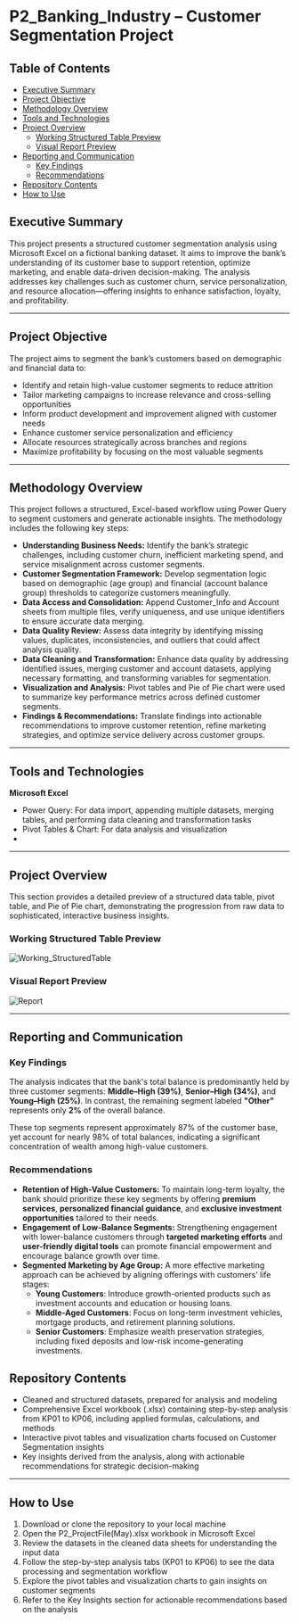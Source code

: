 # P2_Banking_Industry – Customer Segmentation Project

## Table of Contents

- [Executive Summary](#executive-summary)
- [Project Objective](#project-objective)
- [Methodology Overview](#methodology-overview)
- [Tools and Technologies](#tools-and-technologies)
- [Project Overview](#project-overview)
  - [Working Structured Table Preview](#working-structured-table-preview)
  - [Visual Report Preview](#visual-report-preview)
- [Reporting and Communication](#reporting-and-communication)
  - [Key Findings](#key-findings)
  - [Recommendations](#recommendations)
- [Repository Contents](#repository-contents)
- [How to Use](#how-to-use)

## Executive Summary

This project presents a structured customer segmentation analysis using Microsoft Excel on a fictional banking dataset. It aims to improve the bank’s understanding of its customer base to support retention, optimize marketing, and enable data-driven decision-making. The analysis addresses key challenges such as customer churn, service personalization, and resource allocation—offering insights to enhance satisfaction, loyalty, and profitability.

---

## Project Objective

The project aims to segment the bank’s customers based on demographic and financial data to:

- Identify and retain high-value customer segments to reduce attrition  
- Tailor marketing campaigns to increase relevance and cross-selling opportunities  
- Inform product development and improvement aligned with customer needs  
- Enhance customer service personalization and efficiency  
- Allocate resources strategically across branches and regions  
- Maximize profitability by focusing on the most valuable segments  

---

## Methodology Overview

This project follows a structured, Excel-based workflow using Power Query to segment customers and generate actionable insights. The methodology includes the following key steps:

- **Understanding Business Needs:** Identify the bank’s strategic challenges, including customer churn, inefficient marketing spend, and service misalignment across customer segments.
- **Customer Segmentation Framework:** Develop segmentation logic based on demographic (age group) and financial (account balance group) thresholds to categorize customers meaningfully.
- **Data Access and Consolidation:** Append Customer_Info and Account sheets from multiple files, verify uniqueness, and use unique identifiers to ensure accurate data merging.
- **Data Quality Review:** Assess data integrity by identifying missing values, duplicates, inconsistencies, and outliers that could affect analysis quality.
- **Data Cleaning and Transformation:** Enhance data quality by addressing identified issues, merging customer and account datasets, applying necessary formatting, and transforming variables for segmentation.
- **Visualization and Analysis:** Pivot tables and Pie of Pie chart were used to summarize key performance metrics across defined customer segments.
- **Findings & Recommendations:** Translate findings into actionable recommendations to improve customer retention, refine marketing strategies, and optimize service delivery across customer groups.

---

## Tools and Technologies

**Microsoft Excel**  
- Power Query: For data import, appending multiple datasets, merging tables, and performing data cleaning and transformation tasks 
- Pivot Tables & Chart: For data analysis and visualization
- 
---

## Project Overview

This section provides a detailed preview of a structured data table, pivot table, and Pie of Pie chart, demonstrating the progression from raw data to sophisticated, interactive business insights.

### Working Structured Table Preview

![Working_StructuredTable](https://github.com/user-attachments/assets/b208e4dc-9eb5-4e85-95f5-2624a2c9f263)

### Visual Report Preview

![Report](https://github.com/user-attachments/assets/9dff6741-d23b-44a2-95aa-ba97d89278fc)

---

## Reporting and Communication

### Key Findings

The analysis indicates that the bank's total balance is predominantly held by three customer segments: **Middle–High (39%)**, **Senior–High (34%)**, and **Young–High (25%)**. In contrast, the remaining segment labeled **"Other"** represents only **2%** of the overall balance.

These top segments represent approximately 87% of the customer base, yet account for nearly 98% of total balances, indicating a significant concentration of wealth among high-value customers.

### Recommendations

- **Retention of High-Value Customers:** To maintain long-term loyalty, the bank should prioritize these key segments by offering **premium services**, **personalized financial guidance**, and **exclusive investment opportunities** tailored to their needs.  
- **Engagement of Low-Balance Segments:**  Strengthening engagement with lower-balance customers through **targeted marketing efforts** and **user-friendly digital tools** can promote financial empowerment and encourage balance growth over time. 
- **Segmented Marketing by Age Group:**  A more effective marketing approach can be achieved by aligning offerings with customers’ life stages:
  - **Young Customers**: Introduce growth-oriented products such as investment accounts and education or housing loans.  
  - **Middle-Aged Customers**: Focus on long-term investment vehicles, mortgage products, and retirement planning solutions.  
  - **Senior Customers**: Emphasize wealth preservation strategies, including fixed deposits and low-risk income-generating investments.

## Repository Contents

- Cleaned and structured datasets, prepared for analysis and modeling
- Comprehensive Excel workbook (.xlsx) containing step-by-step analysis from KP01 to KP06, including applied formulas, calculations, and methods
- Interactive pivot tables and visualization charts focused on Customer Segmentation insights
- Key insights derived from the analysis, along with actionable recommendations for strategic decision-making

---

## How to Use

1. Download or clone the repository to your local machine
2. Open the P2_ProjectFile(May).xlsx workbook in Microsoft Excel 
3. Review the datasets in the cleaned data sheets for understanding the input data
4. Follow the step-by-step analysis tabs (KP01 to KP06) to see the data processing and segmentation workflow
5. Explore the pivot tables and visualization charts to gain insights on customer segments
6. Refer to the Key Insights section for actionable recommendations based on the analysis
